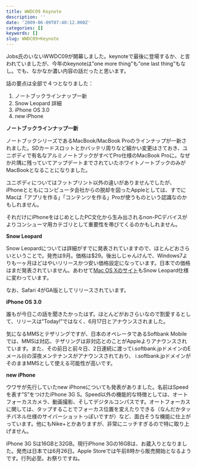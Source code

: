 ```yaml
---
title: WWDC09 Keynote
description: ''
date: '2009-06-09T07:40:12.000Z'
categories: []
keywords: []
slug: WWDC09+Keynote
---
```

Jobs氏のいないWWDC09が開幕しました。keynoteで最後に登場するか、と言われていましたが、今年のkeynoteは”one more thing”も”one last thing”もなし。でも、なかなか濃い内容の話だったと思います。

話の要点は全部で４つとなりました：

1.  ノートブックラインナップ一新
2.  Snow Leopard 詳細
3.  iPhone OS 3.0
4.  new iPhone

**ノートブックラインナップ一新**

ノートブックシリーズであるMacBook/MacBook Proのラインナップが一新されました。SDカードスロットとかバッテリ周りなど細かい変更はさておき、ユニボディで有名なアルミノートブックがすべてPro仕様のMacBook Proに。なぜか片隅に残っていてアップデートまでされていたホワイトノートブックのみがMacBookとなることになりました。

ユニボディについてはフットプリント以外の違いがありませんでしたが、iPhoneとともにコンピュータ会社からの脱却を図ったAppleとしては、すでにMacは「アプリを作る」「コンテンツを作る」Proが使うものという認識なのかもしれません。

それだけにiPhoneをはじめとしたPC文化から生み出されるnon-PCデバイスがよりコンシューマ用カテゴリとして重要性を帯びてくるのかもしれません。

**Snow Leopard**

Snow Leopardについては詳細がすでに発表されていますので、ほとんどおさらいということで。発売は9月。価格は$29。後出しじゃんけんで、Windows7よりも一ヶ月ほどはやいリリースかつ安い価格設定になっています。日本での価格はまだ発表されていません。あわせて[Mac OS Xのサイト](http://www.apple.com/jp/macosx/)もSnow Leopard仕様に変わっています。

なお、Safari 4がGA版としてリリースされています。

**iPhone OS 3.0**

誰もが今日この話を聞きたかったはず。ほとんどがおさらいなので割愛するとして、リリースは”Today!”ではなく、6月17日とアナウンスされました。

気になるMMSとテザリングですが、日本のオペレータであるSoftbank Mobileでは、MMSは対応、テザリングは非対応とのことがAppleよりアナウンスされています。また、その前日と前々日、2日連続に渡ってi.softbank.jpドメインのEメール(i)の深夜メンテナンスがアナウンスされており、 i.softbank.jpドメインがそのままMMSとして使える可能性が高いです。

**new iPhone**

ウワサが先行していたnew iPhoneについても発表がありました。名前はSpeedを表す”S”をつけたiPhone 3G S。Speed以外の機能的な特徴としては、オートフォーカスカメラ、動画撮影、そしてデジタルコンパスです。オートフォーカスに関しては、タップすることでフォーカス位置を変えたりできる（なんだかタッチパネル仕様のサイバーショットっぽいですが）など、面白そうな機能に仕上がっています。他にもNike+とかありますが、非常にニッチすぎるので特に取り上げません。

iPhone 3G Sは16GBと32GB。現行iPhone 3Gの16GBは、お蔵入りとなりました。発売は日本では6月26日。Apple Storeでは午前8時から販売開始となるようです。行列必至。お祭りですね。